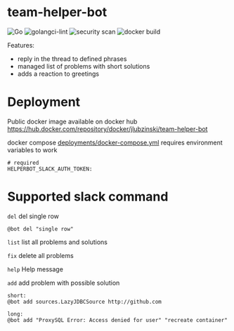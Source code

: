 # team-helper-bot
![Go](https://github.com/jaceklubzinski/team-helper-bot/workflows/Go/badge.svg?branch=master)
![golangci-lint](https://github.com/jaceklubzinski/team-helper-bot/workflows/golangci-lint/badge.svg?branch=master)
![security scan](https://github.com/jaceklubzinski/team-helper-bot/workflows/security%20scan/badge.svg?branch=master)
![docker build](https://github.com/jaceklubzinski/team-helper-bot/workflows/docker%20build/badge.svg?branch=latest)

Features:
- reply in the thread to defined phrases
- managed list of problems with short solutions
- adds a reaction to greetings
# Deployment
Public docker image available on docker hub https://hub.docker.com/repository/docker/jlubzinski/team-helper-bot

docker compose [deployments/docker-compose.yml](deployments/docker-compose.yml) requires environment variables to work
```
# required
HELPERBOT_SLACK_AUTH_TOKEN:
```
# Supported slack command

`del` del single row 
```
@bot del "single row"
```
`list` list all problems and solutions

`fix` delete all problems

`help` Help message

`add` add problem with possible solution
```
short: 
@bot add sources.LazyJDBCSource http://github.com

long: 
@bot add "ProxySQL Error: Access denied for user" "recreate container"
```